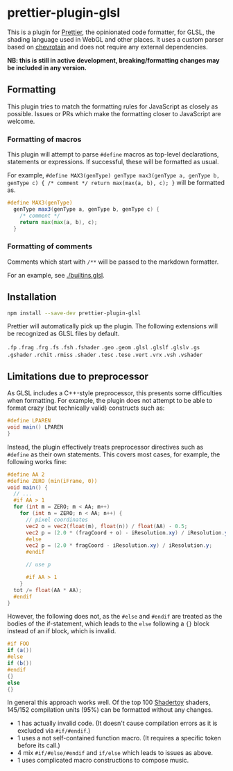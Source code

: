# prettier-plugin-glsl

This is a plugin for [Prettier](https://prettier.io), the opinionated code
formatter, for GLSL, the shading language used in WebGL and other places. It
uses a custom parser based on [chevrotain](https://chevrotain.io/) and does not
require any external dependencies.

**NB: this is still in active development, breaking/formatting changes may be
included in any version.**

## Formatting

This plugin tries to match the formatting rules for JavaScript as closely as
possible. Issues or PRs which make the formatting closer to JavaScript are
welcome.

### Formatting of macros

This plugin will attempt to parse `#define` macros as top-level declarations,
statements or expressions. If successful, these will be formatted as usual.

For example,
`#define MAX3(genType) genType max3(genType a, genType b, genType c) { /* comment */ return max(max(a, b), c); }`
will be formatted as.

```glsl
#define MAX3(genType)                                                          \
  genType max3(genType a, genType b, genType c) {                              \
    /* comment */                                                              \
    return max(max(a, b), c);                                                  \
  }
```

### Formatting of comments

Comments which start with `/**` will be passed to the markdown formatter.

For an example, see [./builtins.glsl](./builtins.glsl).

## Installation

```sh
npm install --save-dev prettier-plugin-glsl
```

Prettier will automatically pick up the plugin. The following extensions will be
recognized as GLSL files by default.

`.fp` `.frag` `.frg` `.fs` `.fsh` `.fshader` `.geo` `.geom` `.glsl` `.glslf`
`.glslv` `.gs` `.gshader` `.rchit` `.rmiss` `.shader` `.tesc` `.tese` `.vert`
`.vrx` `.vsh` `.vshader`

## Limitations due to preprocessor

As GLSL includes a C++-style preprocessor, this presents some difficulties when
formatting. For example, the plugin does not attempt to be able to format crazy
(but technically valid) constructs such as:

```glsl
#define LPAREN
void main() LPAREN
}
```

Instead, the plugin effectively treats preprocessor directives such as `#define`
as their own statements. This covers most cases, for example, the following
works fine:

```glsl
#define AA 2
#define ZERO (min(iFrame, 0))
void main() {
  // ...
  #if AA > 1
  for (int m = ZERO; m < AA; m++)
    for (int n = ZERO; n < AA; n++) {
      // pixel coordinates
      vec2 o = vec2(float(m), float(n)) / float(AA) - 0.5;
      vec2 p = (2.0 * (fragCoord + o) - iResolution.xy) / iResolution.y;
      #else
      vec2 p = (2.0 * fragCoord - iResolution.xy) / iResolution.y;
      #endif

      // use p

      #if AA > 1
    }
  tot /= float(AA * AA);
  #endif
}
```

However, the following does not, as the `#else` and `#endif` are treated as the
bodies of the if-statement, which leads to the `else` following a `{}` block
instead of an if block, which is invalid.

```glsl
#if FOO
if (a())
#else
if (b())
#endif
{}
else
{}
```

In general this approach works well. Of the top 100
[Shadertoy](https://www.shadertoy.com/) shaders, 145/152 compilation units (95%)
can be formatted without any changes.

- 1 has actually invalid code. (It doesn't cause compilation errors as it is
  excluded via `#if/#endif`.)
- 1 uses a not self-contained function macro. (It requires a specific token
  before its call.)
- 4 mix `#if/#else/#endif` and `if/else` which leads to issues as above.
- 1 uses complicated macro constructions to compose music.
